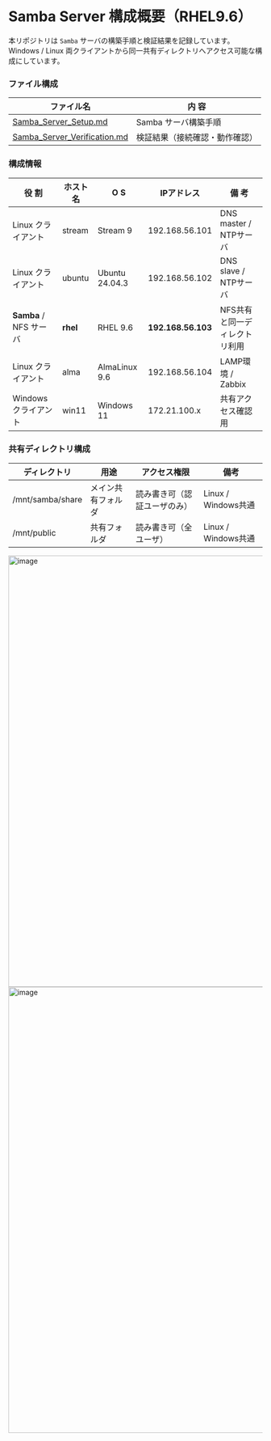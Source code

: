 # Samba Server 構成概要（RHEL9.6） 
本リポジトリは `Samba` サーバの構築手順と検証結果を記録しています。
Windows / Linux 両クライアントから同一共有ディレクトリへアクセス可能な構成にしています。

### ファイル構成  
| ファイル名 | 内 容 |
|-------------|------|
| [Samba_Server_Setup.md](./Samba_Server_Setup.md) | Samba サーバ構築手順 |
| [Samba_Server_Verification.md](./Samba_Server_Verification.md) | 検証結果（接続確認・動作確認） |

### 構成情報  
| 役 割 | ホスト名 | O S | IPアドレス | 備 考 |
|------|---------|----|-------------|------|
| Linux クライアント | stream | Stream 9 | 192.168.56.101 | DNS master / NTPサーバ |
| Linux クライアント | ubuntu | Ubuntu 24.04.3 | 192.168.56.102 | DNS slave / NTPサーバ |
| **Samba** / NFS サーバ | **rhel** | RHEL 9.6 | **192.168.56.103** | NFS共有と同一ディレクトリ利用 |
| Linux クライアント | alma | AlmaLinux 9.6 | 192.168.56.104 | LAMP環境 / Zabbix |
| Windows クライアント | win11 | Windows 11 | 172.21.100.x | 共有アクセス確認用 |

### 共有ディレクトリ構成  
| ディレクトリ | 用途 | アクセス権限 | 備考 |
|---------------|------|----------------|------|
| /mnt/samba/share | メイン共有フォルダ | 読み書き可（認証ユーザのみ）| Linux / Windows共通 |
| /mnt/public | 共有フォルダ | 読み書き可（全ユーザ） | Linux / Windows共通 |


<img width="1781" height="853" alt="image" src="https://github.com/user-attachments/assets/ebb5239b-e15f-4d0d-a32f-889a5e3abebe" />


<img width="1572" height="882" alt="image" src="https://github.com/user-attachments/assets/24be3ec4-a61b-412b-9a58-f3d883a897ab" />
